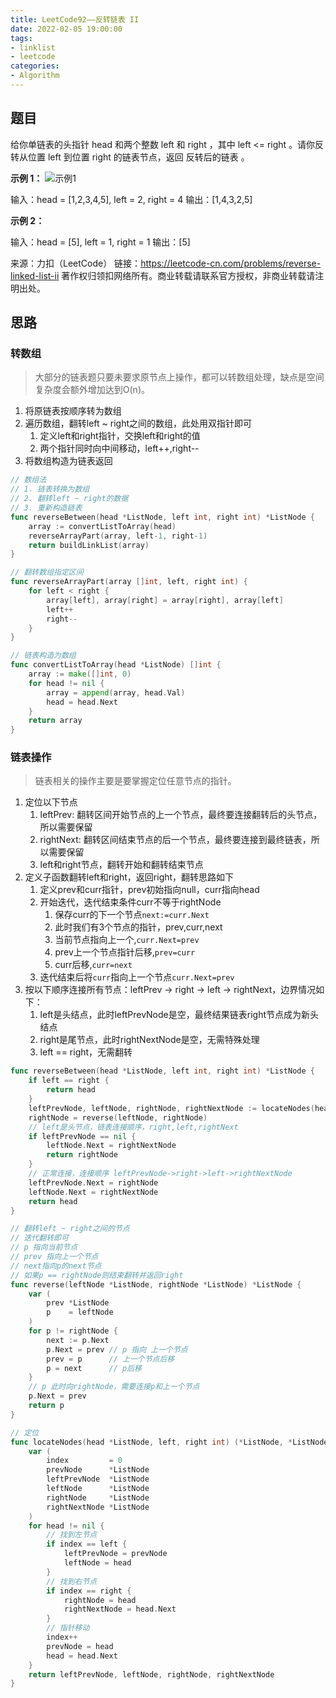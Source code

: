 ```yaml
---
title: LeetCode92——反转链表 II
date: 2022-02-05 19:00:00
tags:
- linklist
- leetcode
categories:
- Algorithm
---
```


## 题目

给你单链表的头指针 head 和两个整数 left 和 right ，其中 left <= right 。请你反转从位置 left 到位置 right 的链表节点，返回 反转后的链表 。


**示例 1：**
![示例1](https://assets.leetcode.com/uploads/2021/02/19/rev2ex2.jpg)

输入：head = [1,2,3,4,5], left = 2, right = 4
输出：[1,4,3,2,5]

**示例 2：**

输入：head = [5], left = 1, right = 1
输出：[5]

来源：力扣（LeetCode）
链接：https://leetcode-cn.com/problems/reverse-linked-list-ii
著作权归领扣网络所有。商业转载请联系官方授权，非商业转载请注明出处。

## 思路

### 转数组
> 大部分的链表题只要未要求原节点上操作，都可以转数组处理，缺点是空间复杂度会额外增加达到O(n)。
1. 将原链表按顺序转为数组
2. 遍历数组，翻转left ~ right之间的数组，此处用双指针即可
   1. 定义left和right指针，交换left和right的值
   2. 两个指针同时向中间移动，left++,right--
3. 将数组构造为链表返回

```go
// 数组法
// 1. 链表转换为数组
// 2. 翻转left ~ right的数据
// 3. 重新构造链表
func reverseBetween(head *ListNode, left int, right int) *ListNode {
	array := convertListToArray(head)
	reverseArrayPart(array, left-1, right-1)
	return buildLinkList(array)
}

// 翻转数组指定区间
func reverseArrayPart(array []int, left, right int) {
	for left < right {
		array[left], array[right] = array[right], array[left]
		left++
		right--
	}
}

// 链表构造为数组
func convertListToArray(head *ListNode) []int {
	array := make([]int, 0)
	for head != nil {
		array = append(array, head.Val)
		head = head.Next
	}
	return array
}
```

### 链表操作

>链表相关的操作主要是要掌握定位任意节点的指针。

1. 定位以下节点
   1.  leftPrev: 翻转区间开始节点的上一个节点，最终要连接翻转后的头节点，所以需要保留
   2. rightNext: 翻转区间结束节点的后一个节点，最终要连接到最终链表，所以需要保留
   3. left和right节点，翻转开始和翻转结束节点
2. 定义子函数翻转left和right，返回right，翻转思路如下
   1. 定义prev和curr指针，prev初始指向null，curr指向head
   2. 开始迭代，迭代结束条件curr不等于rightNode
      1. 保存curr的下一个节点`next:=curr.Next`
      2. 此时我们有3个节点的指针，prev,curr,next
      3. 当前节点指向上一个,`curr.Next=prev`
      4. prev上一个节点指针后移,`prev=curr`
      5. curr后移,`curr=next`
   3. 迭代结束后将`curr`指向上一个节点`curr.Next=prev`
3. 按以下顺序连接所有节点：leftPrev -> right -> left -> rightNext，边界情况如下：
   1. left是头结点，此时leftPrevNode是空，最终结果链表right节点成为新头结点
   2. right是尾节点，此时rightNextNode是空，无需特殊处理
   3. left == right，无需翻转

```go
func reverseBetween(head *ListNode, left int, right int) *ListNode {
	if left == right {
		return head
	}
	leftPrevNode, leftNode, rightNode, rightNextNode := locateNodes(head, left-1, right-1)
	rightNode = reverse(leftNode, rightNode)
	// left是头节点，链表连接顺序，right,left,rightNext
	if leftPrevNode == nil {
		leftNode.Next = rightNextNode
		return rightNode
	}
	// 正常连接，连接顺序 leftPrevNode->right->left->rightNextNode
	leftPrevNode.Next = rightNode
	leftNode.Next = rightNextNode
	return head
}

// 翻转left ~ right之间的节点
// 迭代翻转即可
// p 指向当前节点
// prev 指向上一个节点
// next指向p的next节点
// 如果p == rightNode则结束翻转并返回right
func reverse(leftNode *ListNode, rightNode *ListNode) *ListNode {
	var (
		prev *ListNode
		p    = leftNode
	)
	for p != rightNode {
		next := p.Next
		p.Next = prev // p 指向 上一个节点
		prev = p      // 上一个节点后移
		p = next      // p后移
	}
	// p 此时向rightNode，需要连接p和上一个节点
	p.Next = prev
	return p
}

// 定位
func locateNodes(head *ListNode, left, right int) (*ListNode, *ListNode, *ListNode, *ListNode) {
	var (
		index         = 0
		prevNode      *ListNode
		leftPrevNode  *ListNode
		leftNode      *ListNode
		rightNode     *ListNode
		rightNextNode *ListNode
	)
	for head != nil {
		// 找到左节点
		if index == left {
			leftPrevNode = prevNode
			leftNode = head
		}
		// 找到右节点
		if index == right {
			rightNode = head
			rightNextNode = head.Next
		}
		// 指针移动
		index++
		prevNode = head
		head = head.Next
	}
	return leftPrevNode, leftNode, rightNode, rightNextNode
}
```

